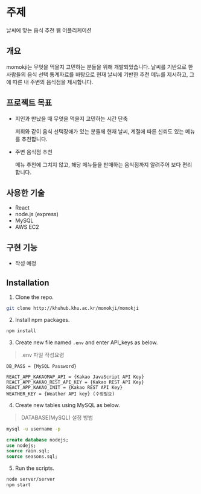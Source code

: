 # 주제

날씨에 맞는 음식 추천 웹 어플리케이션

## 개요

momokji는 무엇을 먹을지 고민하는 분들을 위해 개발되었습니다.
날씨를 기반으로 한 사람들의 음식 선택 통계자료를 바탕으로 현재 날씨에 기반한 추천 메뉴를 제시하고, 그에 따른 내 주변의 음식점을 제시합니다.

## 프로젝트 목표

- 지인과 만났을 때 무엇을 먹을지 고민하는 시간 단축

  저희와 같이 음식 선택장애가 있는 분들께 현재 날씨, 계절에 따른 신뢰도 있는 메뉴를 추천합니다.

- 주변 음식점 추천

  메뉴 추천에 그치지 않고, 해당 메뉴들을 판매하는 음식점까지 알려주어 보다 편리합니다.

## 사용한 기술

- React
- node.js (express)
- MySQL
- AWS EC2

## 구현 기능

- 작성 예정

## Installation

1. Clone the repo.

```bash
git clone http://khuhub.khu.ac.kr/momokji/momokji
```

2. Install npm packages.

```bash
npm install
```

3. Create new file named `.env` and enter API_keys as below.

> .env 파일 작성요령

```
DB_PASS = {MySQL Password}

REACT_APP_KAKAOMAP_API = {Kakao JavaScript API Key}
REACT_APP_KAKAO_REST_API_KEY = {Kakao REST API Key}
REACT_APP_KAKAO_INIT = {Kakao REST API Key}
WEATHER_KEY = {Weather API key} (수정필요)
```

4. Create new tables using MySQL as below.

> DATABASE(MySQL) 설정 방법

```bash
mysql -u username -p
```

```sql
create database nodejs;
use nodejs;
source rain.sql;
source seasons.sql;
```

5. Run the scripts.

```bash
node server/server
npm start
```
